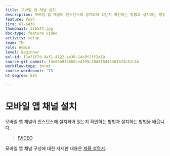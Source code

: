 ```yaml
---
title: 모바일 앱 채널 설치
description: 모바일 앱 채널이 인스턴스에 설치되어 있는지 확인하는 방법과 설치하는 방법을 배웁니다.
feature: Push
jira: KT-6438
thumbnail: 326544.jpg
doc-type: feature video
activity: setup
team: TM
role: Admin
level: Beginner
exl-id: f1e71f7d-4af1-4122-ae30-14c9f2ff2a19
source-git-commit: f4e86b933660ced199c30d318445363b74c51c4b
workflow-type: tm+mt
source-wordcount: '73'
ht-degree: 65%

---
```


# 모바일 앱 채널 설치

모바일 앱 채널이 인스턴스에 설치되어 있는지 확인하는 방법과 설치하는 방법을 배웁니다.

>[!VIDEO](https://video.tv.adobe.com/v/326544?quality=12&learn=on)

모바일 앱 채널 구성에 대한 자세한 내용은 [제품 설명서](https://experienceleague.adobe.com/docs/campaign-classic/using/sending-messages/sending-push-notifications/configure-the-mobile-app/get-started-app-config.html?lang=en#installing-package-ios).
